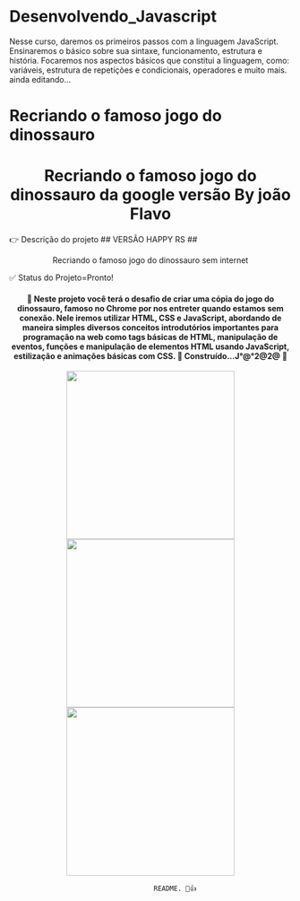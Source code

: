 # Desenvolvendo_Javascript
Nesse curso, daremos os primeiros passos com a linguagem JavaScript. Ensinaremos o básico sobre sua sintaxe, funcionamento, estrutura e história. Focaremos nos aspectos básicos que constitui a linguagem, como: variáveis, estrutura de repetições e condicionais, operadores e muito mais.
ainda editando...
# Recriando o famoso jogo do dinossauro 
<h1 align="center">Recriando o famoso jogo do dinossauro da google versão By joão Flavo</h1>
👉  Descrição do projeto ## VERSÃO HAPPY RS ## 
<p align="center">Recriando o famoso jogo do dinossauro sem internet</P>
    ✅ Status do Projeto=Pronto!
<h4 align="center"> 
	🚧  Neste projeto você terá o desafio de criar uma cópia do jogo do dinossauro, famoso no Chrome por nos entreter quando estamos sem conexão. Nele iremos utilizar HTML, CSS e JavaScript, abordando de maneira simples diversos conceitos introdutórios importantes para programação na web como tags básicas de HTML, manipulação de eventos, funções e manipulação de elementos HTML usando JavaScript, estilização e animações básicas com CSS. 🚀 Construído...J°@°2@2@  🚧
</h4>
<center><img src="https://media.giphy.com/media/azhBHwWFj4MMM/giphy.gif" width="300" height="300" /></center>
<center><img src="https://media.giphy.com/media/J06iUcF8gElJXtBuK8/giphy.gif" width="300" height="300" /></center>
<center><img src="https://media.giphy.com/media/Ll8vJK9UC9jBer3pnU/giphy.gif" width="300" height="300" /></center>



                                        README. 💝👍
